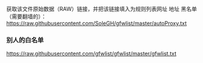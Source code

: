 获取该文件原始数据（RAW）链接，并把该链接填入为规则列表网址 地址 
黑名单（需要翻墙的）：
https://raw.githubusercontent.com/SoleGH/gfwlist/master/autoProxy.txt

### 别人的白名单
https://raw.githubusercontent.com/gfwlist/gfwlist/master/gfwlist.txt

